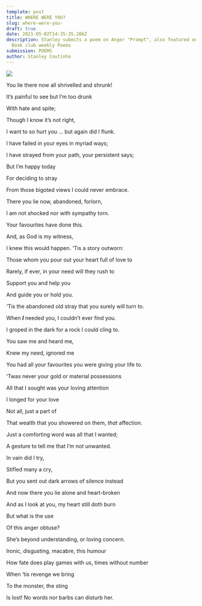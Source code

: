 ```yaml
---
template: post
title: WHERE WERE YOU?
slug: where-were-you-
draft: true
date: 2021-05-02T14:35:35.206Z
description: Stanley submits a poem on Anger "Prompt", also featured on Margao
  Book club weekly Poems
submission: POEMS
author: Stanley Coutinho
---
```

![](/media/amel-majanovic-cmytournib4-unsplash.jpeg)

You lie there now all shrivelled and shrunk!

It’s painful to see but I’m too drunk

With hate and spite;

Though I know it’s not right,

I want to so hurt you … but again did I flunk.

I have failed in your eyes in myriad ways;

I have strayed from your path, your persistent says;

But I’m happy today

For deciding to stray

From those bigoted views I could never embrace.

There you lie now, abandoned, forlorn,

I am not shocked nor with sympathy torn.

Your favourites have done this.

And, as God is my witness,

I knew this would happen. ‘Tis a story outworn:

Those whom you pour out your heart full of love to

Rarely, if ever, in your need will they rush to

Support you and help you

And guide you or hold you.

‘Tis the abandoned old stray that you surely will turn to.

When ***I*** needed you, I couldn’t ever find you.

I groped in the dark for a rock I could cling to.

You saw me and heard me,

Knew my need, ignored me

You had all your favourites you were giving your life to.

‘Twas never your gold or material possessions

All that I sought was your loving attention

I longed for your love

Not all, just a part of

That wealth that you showered on them, *that* affection.

Just a comforting word was all that I wanted;

A gesture to tell me that I’m not unwanted.

In vain did I try,

Stifled many a cry,

But you sent out dark arrows of silence instead

And now there you lie alone and heart-broken

And as I look at you, my heart still doth burn

But what is the use

Of this anger obtuse?

She’s beyond understanding, or loving concern.

Ironic, disgusting, macabre, this humour

How fate does play games with us, times without number

When ‘tis revenge we bring

To the monster, the sting

Is lost! No words nor barbs can disturb her.